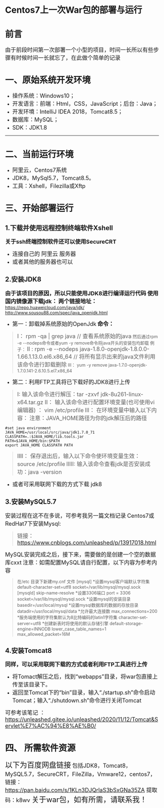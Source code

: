 # Centos7上一次War包的部署与运行
# 前言
<font size=4>由于前段时间第一次部署一个小型的项目，时间一长所以有些步骤有时候时间一长就忘了，在此做个简单的记录</font>
# 一、原始系统开发环境
+ <font size=4>操作系统：Windows10；</font>
+ <font size=4>开发语言：前端：Html，CSS，JavaScript；后台：Java；</font>
+ <font size=4>开发环境：IntelliJ IDEA 2018，Tomcat8.5；</font>
+ <font size=4>数据库：MySQL；</font>
+ <font size=4>SDK：JDK1.8</font>

---

# 二、当前运行环境
+ <font size=4>阿里云，Centos7系统</font>
+ <font size=4>JDK8，MySql5.7，Tomcat8.5。</font>
+ <font size=4>工具：Xshell，Filezilla或Xftp</font>

# 三、开始部署运行
## 1.下载并使用远程控制终端软件Xshell
**<font size=4>关于ssh终端控制软件还可以使用SecureCRT</font>**

+ <font size=4>连接自己的 阿里云 服务器</font>
+ <font size=4>或者其他的服务器也可以</font>
## 2.安装JDK8
<font size=4>**由于该项目的原因，所以只能使用JDK8进行编译运行代码**</font>
<font size=4>**使用国内镜像源下载jdk：**</font>
<font size=4>**两个链接地址：**</font>
https://repo.huaweicloud.com/java/jdk/
http://www.sousou88.com/spec/java_openjdk.html
+ <font size=4>第一：卸载掉系统原始的OpenJdk</font>
  <font size=4>**命令：**</font>

> <font size=4>I： rpm -qa | grep java   // 查看系统原始的java</font>
> 然后通过rpm -e --nodeps命令或者yum -y remove命令将java开头的安装包均卸载
例子：
> <font size=4>II : rpm -e --nodeps
> java-1.8.0-openjdk-1.8.0.0-1.66.1.13.0.el6.x86_64 //
> 将所有显示出来的java文件利用该命令进行卸载删除</font>
III： yum -y remove java-1.7.0-openjdk-1.7.0.141-2.6.10.5.el7.x86_64

+ <font size=4>第二：利用FTP工具将已下载好的JDK8进行上传</font>

> <font size=4>I: 输入该命令进行解压：tar -zxvf jdk-8u261-linux-x64.tar.gz  </font>
<font size=4>II： 输入该命令进行配置环境变量(也可使用vi编辑器) ： vim /etc/profile</font>
<font size=4>III： 在环境变量中输入以下内容：</font>
<font size=4>注意：JAVA_HOME路径为你的jdk解压后的路径</font>

    #set java environment
    JAVA_HOME=/usr/local/src/java/jdk1.7.0_71
    CLASSPATH=.:$JAVA_HOME/lib.tools.jar
    PATH=$JAVA_HOME/bin:$PATH
    export JAVA_HOME CLASSPATH PATH

><font size=4>IIII： 保存退出后，输入以下命令使环境变量生效： source /etc/profile</font>
<font size=4>IIIII: 输入该命令查看jdk是否安装成功：java -version</font>

- <font size=4>或者可采用联网下载的方式下载 jdk8</font>


## 3.安装MySQL5.7
<font size=4>安装过程在这不在多说，可参考我另一篇文档记录</font>
<font size=4>Centos7或RedHat7下安装Mysql: </font>

> <font size=4>链接：https://www.cnblogs.com/unleashed/p/13917018.html</font>

<font size=4>MySQL安装完成之后，接下来，需要做的是创建一个空的数据库cxxt</font>
<font size=4>注意：如需配置MySQL请自行配置，以下内容为参考内容</font>

> 在/etc ⽬录下新建my.cnf ⽂件
[mysql]
*设置mysql客户端默认字符集
default-character-set=utf8
socket=/var/lib/mysql/mysql.sock
[mysqld]
skip-name-resolve
*设置3306端⼝
port = 3306
socket=/var/lib/mysql/mysql.sock
*设置mysql的安装⽬录
basedir=/usr/local/mysql
*设置mysql数据库的数据的存放⽬录
datadir=/usr/local/mysql/data
*允许最⼤连接数
max_connections=200
*服务端使⽤的字符集默认为8⽐特编码的latin1字符集
character-set-server=utf8
*创建新表时将使⽤的默认存储引擎
default-storage-engine=INNODB
lower_case_table_names=1
max_allowed_packet=16M

## 4.安装Tomcat8
<font size=4>**同样，可以采用联网下载的方式或者利用FTP工具进行上传**</font>

+ <font size=4>将Tomact解压之后，找到“webapps”目录，将war包直接上传至该目录下。</font>
+ <font size=4>返回至Tomcat下的“bin”目录，输入“./startup.sh”命令启动Tomcat；输入“./shutdown.sh”命令进行关闭Tomcat</font>

<font size=4>可参考该笔记  ：https://unleashed.gitee.io/unleashed/2020/11/12/Tomcat&Servlet%E7%AC%94%E8%AE%B0/</font>
# 四、 所需软件资源
<font size=5>以下为百度网盘链接</font>
<font size=4>包括JDK8，Tomcat8，MySQL5.7，SecureCRT，FileZilla，Vmware12，centos7，</font>
<font size=4>链接：https://pan.baidu.com/s/1KLn3DJQrlaS3bSxGNa35ZA
提取码：k8wv
</font>
<font size=5>关于war包，如有所需，请联系我！</font>
